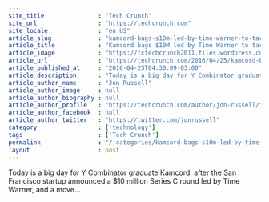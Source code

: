 ```yaml
---
site_title               : "Tech Crunch"
site_url                 : "https://techcrunch.com"
site_locale              : "en_US"
article_slug             : "kamcord-bags-s10m-led-by-time-warner-to-tackle-live-streaming-like-a-media-business"
article_title            : "Kamcord bags $10M led by Time Warner to tackle live-streaming like a media business"
article_image            : "https://tctechcrunch2011.files.wordpress.com/2016/04/kamcord-screens.jpg?w=764&h=400&crop=1"
article_url              : "https://techcrunch.com/2016/04/25/kamcord-bags-10m-led-by-time-warner-to-popularize-live-streaming-in-a-different-way/"
article_published_at     : "2016-04-25T04:30:09-03:00"
article_description      : "Today is a big day for Y Combinator graduate Kamcord, after the San Francisco startup announced a $10 million Series C round led by Time Warner, and a move..."
article_author_name      : "Jon Russell"
article_author_image     : null
article_author_biography : null
article_author_profile   : "https://techcrunch.com/author/jon-russell/"
article_author_facebook  : null
article_author_twitter   : "https://twitter.com/jonrussell"
category                 : ['technology']
tags                     : ['Tech Crunch']
permalink                : "/:categories/kamcord-bags-s10m-led-by-time-warner-to-tackle-live-streaming-like-a-media-business/"
layout                   : post
---
```


Today is a big day for Y Combinator graduate Kamcord, after the San Francisco startup announced a $10 million Series C round led by Time Warner, and a move...

